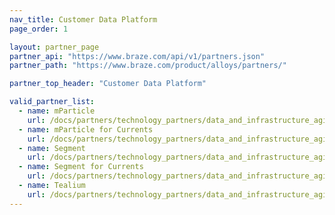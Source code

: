 ```yaml
---
nav_title: Customer Data Platform
page_order: 1

layout: partner_page
partner_api: "https://www.braze.com/api/v1/partners.json"
partner_path: "https://www.braze.com/product/alloys/partners/"

partner_top_header: "Customer Data Platform"

valid_partner_list:
  - name: mParticle
    url: /docs/partners/technology_partners/data_and_infrastructure_agility/customer_data_platform/mparticle/
  - name: mParticle for Currents
    url: /docs/partners/technology_partners/data_and_infrastructure_agility/customer_data_platform/mparticle_for_currents/
  - name: Segment
    url: /docs/partners/technology_partners/data_and_infrastructure_agility/customer_data_platform/segment/
  - name: Segment for Currents
    url: /docs/partners/technology_partners/data_and_infrastructure_agility/customer_data_platform/segment_for_currents/
  - name: Tealium
    url: /docs/partners/technology_partners/data_and_infrastructure_agility/customer_data_platform/tealium/
---
```

